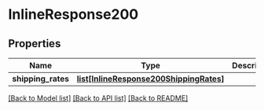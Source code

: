 # InlineResponse200

## Properties
Name | Type | Description | Notes
------------ | ------------- | ------------- | -------------
**shipping_rates** | [**list[InlineResponse200ShippingRates]**](InlineResponse200ShippingRates.md) |  | [optional] 

[[Back to Model list]](../README.md#documentation-for-models) [[Back to API list]](../README.md#documentation-for-api-endpoints) [[Back to README]](../README.md)



